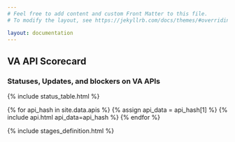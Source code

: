 ```yaml
---
# Feel free to add content and custom Front Matter to this file.
# To modify the layout, see https://jekyllrb.com/docs/themes/#overriding-theme-defaults

layout: documentation
---
```

## VA API Scorecard

### Statuses, Updates, and blockers on VA APIs

{% include status_table.html %}

{% for api_hash in site.data.apis %}
  {% assign api_data = api_hash[1] %}
  {% include api.html api_data=api_hash %}
{% endfor %}

{% include stages_definition.html %}